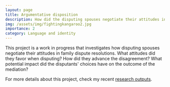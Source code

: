 ```yaml
---
layout: page
title: Argumentative disposition
description: How did the disputing spouses negotiate their attitudes in family dispute resolutions?
img: /assets/img/fightingkangaroo2.jpg
importance: 2
category: Language and identity
---
```


This project is a work in progress that investigates how disputing spouses negotiate their attitudes in family dispute resolutions. What attitudes did they favor when disputing? How did they advance the disagreement? What potential impact did the disputants' choices have on the outcome of the mediation?

For more details about this project, check my recent [research outputs](/research/). 


<div class="row">
    <div class="col-sm mt-3 mt-md-0">
        <img class="img-fluid rounded z-depth-1" src="{{ '/assets/img/fightingkangaroo.jpg' | relative_url }}" alt="" title="example image"/>
    </div>
</div>
